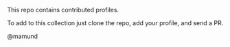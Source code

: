 This repo contains contributed profiles. 

To add to this collection just clone the repo, add your profile, and send a PR.

@mamund
